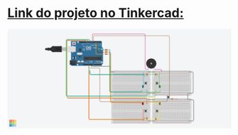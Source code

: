 <h1><a href="https://www.tinkercad.com/things/hezDzpqKflh-genie-4-30?sharecode=VQL-FELMfUppFcFKC3_Cammm1u4aNdpAIn_5hG-OBq0" target="_blank">Link do projeto no Tinkercad:</a></h1>

<img src="Genie 4 _ White BG.png">
